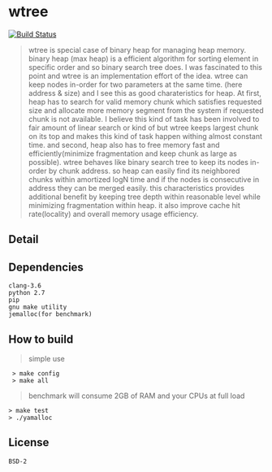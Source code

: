 # wtree
[![Build Status](https://travis-ci.org/fritzprix/wtree.svg?branch=master)](https://travis-ci.org/fritzprix/wtree)   

> wtree is special case of binary heap for managing heap memory. binary heap (max heap) is a efficient algorithm for sorting element in specific order and so binary search tree does. I was fascinated to this point and wtree is an implementation effort of the idea. wtree can keep nodes in-order for two parameters at the same time. (here address & size) and I see this as good charateristics for heap. At first, heap has to search for valid memory chunk which satisfies requested size and allocate more memory segment from the system if requested chunk is not available. I believe this kind of task has been involved to fair amount of linear search or kind of but wtree keeps largest chunk on its top and makes this kind of task happen withing almost constant time.  and second, heap also has to free memory fast and efficiently(minimize fragmentation and keep chunk as large as possible). wtree behaves like binary search tree to keep its nodes in-order by chunk address. so heap can easily find its neighbored chunks within amortized logN time and if the nodes is consecutive in address they can be merged easily. this characteristics provides additional benefit by keeping tree depth within reasonable level while minimizing fragmentation within heap. it also improve cache hit rate(locality) and overall memory usage efficiency.


## Detail

## Dependencies
```
clang-3.6
python 2.7
pip
gnu make utility
jemalloc(for benchmark)
```

## How to build
> simple use
```
 > make config 
 > make all
```
> benchmark will consume 2GB of RAM and your CPUs at full load 
```
> make test
> ./yamalloc
```


## License
```
BSD-2
```

